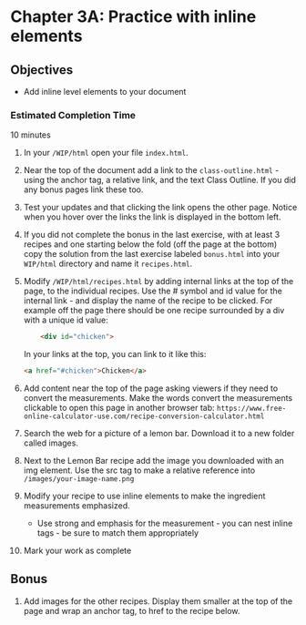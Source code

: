 # Chapter 3A: Practice with inline elements

## Objectives
* Add inline level elements to your document

### Estimated Completion Time 
10 minutes
 


1. In your `/WIP/html` open your file `index.html`.

1. Near the top of the document add a link to the 
 `class-outline.html` - using the anchor tag, a relative link, and the text Class Outline. If you did any bonus pages link these too.

1. Test your updates and that clicking the link opens the other page. Notice when you hover over the links the link is displayed in the bottom left.
 
 1. If you did not complete the bonus in the last exercise, with at least 3 recipes and one starting below the fold (off the page at the bottom) copy the solution from the last exercise labeled `bonus.html` into your `WIP/html` directory and name it `recipes.html`.

 1. Modify `/WIP/html/recipes.html` by adding internal links at the top of the page, to the individual recipes. Use the # symbol and id value for the internal link - and display the name of the recipe to be clicked. 
    For example off the page there should be one recipe surrounded by a div with a unique id value:
    ```html
        <div id="chicken">
    ```

    In your links at the top, you can link to it like this:
    ```html
    <a href="#chicken">Chicken</a>
    ```

1. Add content near the top of the page asking viewers if they need to convert the measurements. Make the words convert the measurements clickable to open this page in another browser tab: `https://www.free-online-calculator-use.com/recipe-conversion-calculator.html`

1. Search the web for a picture of a lemon bar. Download it to a new folder called images.

1. Next to the Lemon Bar recipe add the image you downloaded with an img element.  Use the src tag to make a relative reference into `/images/your-image-name.png`

1. Modify your recipe to use inline elements to make the ingredient measurements emphasized.
    * Use strong and emphasis for the measurement - you can nest inline tags - be sure to match them appropriately

1. Mark your work as complete

## Bonus

1. Add images for the other recipes. Display them smaller at the top of the page and wrap an anchor tag, to href to the recipe below. 
